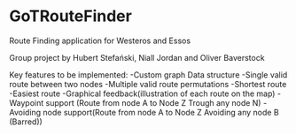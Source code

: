 # GoTRouteFinder
Route Finding application for Westeros and Essos

Group project by Hubert Stefański, Niall Jordan and Oliver Baverstock

Key features to be implemented:
-Custom graph Data structure
-Single valid route between two nodes
-Multiple valid route permutations
-Shortest route
-Easiest route
-Graphical feedback(illustration of each route on the map)
-Waypoint support (Route from node A to Node Z Trough any node N)
-Avoiding node support(Route from node A to Node Z Avoiding any node B (Barred))
